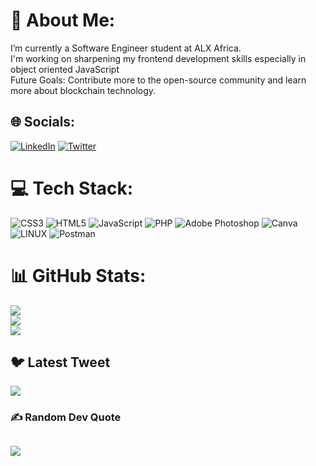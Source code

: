 # 💫 About Me:
I’m currently a Software Engineer student at ALX Africa.<br>I'm working on sharpening my frontend development skills especially in object oriented JavaScript<br>Future Goals: Contribute more to the open-source community and learn more about blockchain technology.

## 🌐 Socials:
[![LinkedIn](https://img.shields.io/badge/LinkedIn-%230077B5.svg?logo=linkedin&logoColor=white)](https://linkedin.com/in/kepha-ototo-939383ba) [![Twitter](https://img.shields.io/badge/Twitter-%231DA1F2.svg?logo=Twitter&logoColor=white)](https://twitter.com/KephaOtotoDev) 

# 💻 Tech Stack:
![CSS3](https://img.shields.io/badge/css3-%231572B6.svg?style=for-the-badge&logo=css3&logoColor=white) ![HTML5](https://img.shields.io/badge/html5-%23E34F26.svg?style=for-the-badge&logo=html5&logoColor=white) ![JavaScript](https://img.shields.io/badge/javascript-%23323330.svg?style=for-the-badge&logo=javascript&logoColor=%23F7DF1E) ![PHP](https://img.shields.io/badge/php-%23777BB4.svg?style=for-the-badge&logo=php&logoColor=white) ![Adobe Photoshop](https://img.shields.io/badge/adobephotoshop-%2331A8FF.svg?style=for-the-badge&logo=adobephotoshop&logoColor=white) ![Canva](https://img.shields.io/badge/Canva-%2300C4CC.svg?style=for-the-badge&logo=Canva&logoColor=white) ![LINUX](https://img.shields.io/badge/Linux-FCC624?style=for-the-badge&logo=linux&logoColor=black) ![Postman](https://img.shields.io/badge/Postman-FF6C37?style=for-the-badge&logo=postman&logoColor=white)
# 📊 GitHub Stats:
![](https://github-readme-stats.vercel.app/api?username=allenotto&theme=dark&hide_border=true&include_all_commits=true&count_private=true)<br/>
![](https://github-readme-streak-stats.herokuapp.com/?user=allenotto&theme=dark&hide_border=true)<br/>
![](https://github-readme-stats.vercel.app/api/top-langs/?username=allenotto&theme=dark&hide_border=true&include_all_commits=true&count_private=true&layout=compact)

## 🐦 Latest Tweet
[![](https://gtce.itsvg.in/api?username=KephaOtotoDev)](https://github.com/VishwaGauravIn/github-twitter-card-embed)

### ✍️ Random Dev Quote
![](https://quotes-github-readme.vercel.app/api?type=horizontal&theme=tokyonight)
---

<!-- Proudly created with GPRM ( https://gprm.itsvg.in ) -->
